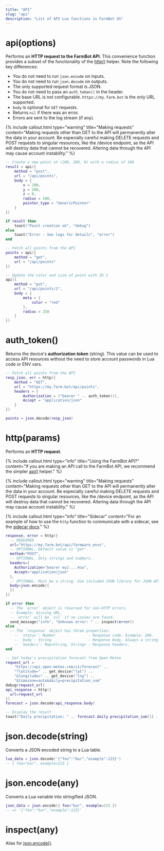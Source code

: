 ```yaml
---
title: "API"
slug: "api"
description: "List of API Lua functions in FarmBot OS"
---
```


# api(options)

Performs an **HTTP request to the FarmBot API**. This convenience function provides a subset of the functionality of the [http()](#httpparams) helper. Note the following key differences:

 * You do not need to run `json.encode` on inputs.
 * You do not need to run `json.decode` on outputs.
 * The only supported request format is JSON.
 * You do not need to pass an `auth_token()` in the header.
 * The base URL is not configurable. `https://my.farm.bot` is the only URL supported.
 * `body` is optional for `GET` requests.
 * Returns `nil` if there was an error.
 * Errors are sent to the log stream (if any).

{%
include callout.html
type="warning"
title="Making requests"
content="Making requests other than GET to the API will permanently alter the data in your account. Be especially careful making DELETE requests and POST requests to singular resources, like the /device endpoint, as the API will destroy data that cannot be recovered. Altering data through the API may cause account instability."
%}

```lua
-- Create a new point at (200, 200, 0) with a radius of 100
result = api({
    method = "post",
    url = "/api/points",
    body = {
        x = 200,
        y = 200,
        z = 0,
        radius = 100,
        pointer_type = "GenericPointer"
    }
})

if result then
    toast("Point creation ok", "debug")
else
    toast("Error - See logs for details", "error")
end
```

```lua
-- Fetch all points from the API
points = api({
    method = "get",
    url = "/api/points"
})
```

```lua
-- Update the color and size of point with ID 1
api({
    method = "put",
    url = "/api/points/1",
    body = {
        meta = {
            color = "red"
        },
        radius = 250
    }
})
```

# auth_token()

Returns the device's **authorization token** (string). This value can be used to access API resources without the need to store account passwords in Lua code or ENV vars.

```lua
-- Fetch all points from the API
resp_json, err = http({
    method = "GET",
    url = "https://my.farm.bot/api/points",
    headers = {
        Authorization = ("bearer " .. auth_token()),
        Accept = "application/json"
    }
})

points = json.decode(resp_json)
```

# http(params)

Performs an **HTTP request**.

{%
include callout.html
type="info"
title="Using the FarmBot API?"
content="If you are making an API call to the FarmBot API, we recommend the simpler [api()](#apioptions) helper."
%}

{%
include callout.html
type="warning"
title="Making requests"
content="Making requests other than GET to the API will permanently alter the data in your account. Be especially careful making DELETE requests and POST requests to singular resources, like the /device endpoint, as the API will destroy data that cannot be recovered. Altering data through the API may cause account instability."
%}

{%
include callout.html
type="info"
title="Sidecar"
content="For an example of how to use the `http` function to communicate with a sidecar, see the [sidecar docs](../../docs/farmbot-os/sidecar-hardware.md)."
%}

```lua
response, error = http({
  -- REQUIRED
  url="https://my.farm.bot/api/farmware_envs",
  -- OPTIONAL. Default value is "get".
  method="POST",
  -- OPTIONAL. Only strings and numbers.
  headers={
    Authorization="bearer eyJ....4cw",
    Accept="application/json"
  },
  -- OPTIONAL. Must be a string. Use included JSON library for JSON APIs
  body=json.encode({
  })
})

if error then
  -- The `error` object is reserved for non-HTTP errors.
  -- Example: missing URL.
  -- `error` will be `nil` if no issues are found.
  send_message("info", "Unknown error: " .. inspect(error))
else
  -- The `response` object has three properties:
    -- `status`: Number               - Response code. Example: 200.
    -- `body`: String                 - Response body. Always a string.
    -- `headers`: Map<String, String> - Response headers.
end
```

```lua
-- Get today's precipitation forecast from Open Meteo
request_url =
    "https://api.open-meteo.com/v1/forecast" ..
    "?latitude=" .. get_device("lat") ..
    "&longitude=" .. get_device("lng") ..
    "&timezone=auto&daily=precipitation_sum"
debug(request_url)
api_response = http({
  url=request_url
})
forecast = json.decode(api_response.body)

-- Display the result
toast("Daily precipitation: " .. forecast.daily.precipitation_sum[1] .. "mm")
```

# json.decode(string)

Converts a JSON encoded string to a Lua table.

```lua
lua_data = json.decode('{"foo":"bar","example":123}')
-- { foo="bar", example=123 }
```

# json.encode(any)

Converts a Lua variable into stringified JSON.

```lua
json_data = json.encode({ foo="bar", example=123 })
-- => '{"foo":"bar","example":123}'
```

# inspect(any)

Alias for [json.encode()](#jsonencodeany).

